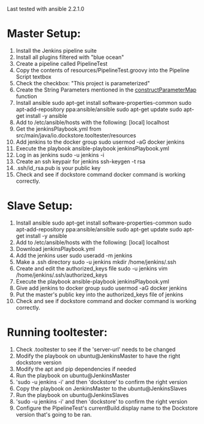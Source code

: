 Last tested with ansible 2.2.1.0
# Master Setup:
1.  Install the Jenkins pipeline suite
2.  Install all plugins filtered with "blue ocean"
3.  Create a pipeline called PipelineTest
4.  Copy the contents of resources/PipelineTest.groovy into the Pipeline Script textbox
5.  Check the checkbox:  "This project is parameterized"
6.  Create the String Parameters mentioned in the [constructParameterMap](https://github.com/ga4gh/dockstore-support/blob/897a2803fcd9c24d31fdd35fa55c2623c53cc50b/tooltester/src/main/java/io/dockstore/tooltester/client/cli/Client.java#L609) function
7.  Install ansible
    sudo apt-get install software-properties-common
    sudo apt-add-repository ppa:ansible/ansible
    sudo apt-get update
    sudo apt-get install -y ansible
8. Add to /etc/ansible/hosts with the following:
    [local]
    localhost
9.  Get the jenkinsPlaybook.yml from src/main/java/io.dockstore.tooltester/resources
10.  Add jenkins to the docker group
    sudo usermod -aG docker jenkins
11.  Execute the playbook
    ansible-playbook jenkinsPlaybook.yml
12.  Log in as jenkins
    sudo -u jenkins -i
13. Create an ssh keypair for jenkins
    ssh-keygen -t rsa
14. .ssh/id_rsa.pub is your public key
15. Check and see if dockstore command docker command is working correctly.


# Slave Setup:
1. Install ansible
    sudo apt-get install software-properties-common
    sudo apt-add-repository ppa:ansible/ansible
    sudo apt-get update
    sudo apt-get install -y ansible
2. Add to /etc/ansible/hosts with the following:
    [local]
    localhost
3. Download jenkinsPlaybook.yml
4. Add the jenkins user
    sudo useradd -m jenkins
5. Make a .ssh directory
    sudo -u jenkins mkdir /home/jenkins/.ssh
6. Create and edit the authorized_keys file
    sudo -u jenkins vim /home/jenkins/.ssh/authorized_keys
7. Execute the playbook
    ansible-playbook jenkinsPlaybook.yml
8. Give add jenkins to docker group
    sudo usermod -aG docker jenkins
9. Put the master's public key into the authorized_keys file of jenkins
10. Check and see if dockstore command and docker command is working correctly.

# Running tooltester:
1. Check .tooltester to see if the 'server-url' needs to be changed
2. Modify the playbook on ubuntu@JenkinsMaster to have the right dockstore version
3. Modify the apt and pip dependencies if needed
4. Run the playbook on ubuntu@JenkinsMaster
5. 'sudo -u jenkins -i' and then 'dockstore' to confirm the right version
6. Copy the playbook on JenkinsMaster to the ubuntu@JenkinsSlaves
7. Run the playbook on ubuntu@JenkinsSlaves
8. 'sudo -u jenkins -i' and then 'dockstore' to confirm the right version
9. Configure the PipelineTest's currentBuild.display name to the Dockstore version that's going to be ran.
